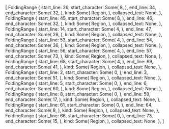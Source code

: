 [
    FoldingRange {
        start_line: 26,
        start_character: Some(
            8,
        ),
        end_line: 34,
        end_character: Some(
            32,
        ),
        kind: Some(
            Region,
        ),
        collapsed_text: None,
    },
    FoldingRange {
        start_line: 45,
        start_character: Some(
            8,
        ),
        end_line: 46,
        end_character: Some(
            32,
        ),
        kind: Some(
            Region,
        ),
        collapsed_text: None,
    },
    FoldingRange {
        start_line: 14,
        start_character: Some(
            4,
        ),
        end_line: 47,
        end_character: Some(
            28,
        ),
        kind: Some(
            Region,
        ),
        collapsed_text: None,
    },
    FoldingRange {
        start_line: 53,
        start_character: Some(
            4,
        ),
        end_line: 54,
        end_character: Some(
            36,
        ),
        kind: Some(
            Region,
        ),
        collapsed_text: None,
    },
    FoldingRange {
        start_line: 56,
        start_character: Some(
            4,
        ),
        end_line: 57,
        end_character: Some(
            73,
        ),
        kind: Some(
            Region,
        ),
        collapsed_text: None,
    },
    FoldingRange {
        start_line: 68,
        start_character: Some(
            4,
        ),
        end_line: 69,
        end_character: Some(
            41,
        ),
        kind: Some(
            Region,
        ),
        collapsed_text: None,
    },
    FoldingRange {
        start_line: 2,
        start_character: Some(
            0,
        ),
        end_line: 3,
        end_character: Some(
            51,
        ),
        kind: Some(
            Region,
        ),
        collapsed_text: None,
    },
    FoldingRange {
        start_line: 5,
        start_character: Some(
            0,
        ),
        end_line: 6,
        end_character: Some(
            60,
        ),
        kind: Some(
            Region,
        ),
        collapsed_text: None,
    },
    FoldingRange {
        start_line: 8,
        start_character: Some(
            0,
        ),
        end_line: 59,
        end_character: Some(
            17,
        ),
        kind: Some(
            Region,
        ),
        collapsed_text: None,
    },
    FoldingRange {
        start_line: 61,
        start_character: Some(
            0,
        ),
        end_line: 64,
        end_character: Some(
            8,
        ),
        kind: Some(
            Region,
        ),
        collapsed_text: None,
    },
    FoldingRange {
        start_line: 66,
        start_character: Some(
            0,
        ),
        end_line: 73,
        end_character: Some(
            15,
        ),
        kind: Some(
            Region,
        ),
        collapsed_text: None,
    },
]